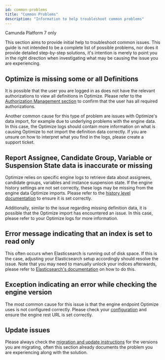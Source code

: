 ```yaml
---
id: common-problems
title: "Common Problems"
description: "Information to help troubleshoot common problems"
---
```


<span class="badge badge--platform">Camunda Platform 7 only</span>

This section aims to provide initial help to troubleshoot common issues. This guide is not intended to be a complete list of possible problems, nor does it provide detailed step-by-step solutions, it's intention is merely to point you in the right direction when investigating what may be causing the issue you are experiencing.  

## Optimize is missing some or all Definitions

It is possible that the user you are logged in as does not have the relevant authorizations to view all definitions in Optimize. Please refer to the [Authorization Management section](./authorization-management.md#process-or-decision-definition-related-authorizations) to confirm that the user has all required authorizations.

Another common cause for this type of problem are issues with Optimize's data import, for example due to underlying problems with the engine data. In this case, the Optimize logs should contain more information on what is causing Optimize to not import the definition data correctly. If you are unsure on how to interpret what you find in the logs, please create a support ticket.

## Report Assignee, Candidate Group, Variable or Suspension State data is inaccurate or missing

Optimize relies on specific engine logs to retrieve data about assignees, candidate groups, variables and instance suspension state. If the engine history settings are not set correctly, these logs may be missing from the engine data Optimize imports. Please refer to the [history level documentation](https://docs.camunda.org/manual/latest/user-guide/process-engine/history/#choose-a-history-level) to ensure it is set correctly. 

Additionally, similar to the issue regarding missing definition data, it is possible that the Optimize import has encountered an issue. In this case, please refer to your Optimize logs for more information.

## Error message indicating that an index is set to read only

This often occurs when Elasticsearch is running out of disk space. If this is the case, adjusting your Elasticsearch setup accordingly should resolve the issue. Note that you may need to manually unlock your indices afterwards, please refer to [Elasticsearch's documentation](https://www.elastic.co/guide/en/elasticsearch/reference/master/index-modules-blocks.html) on how to do this.

## Exception indicating an error while checking the engine version

The most common cause for this issue is that the engine endpoint Optimize uses is not configured correctly. Please check your [configuration](../configuration/#connection-to-camunda-platform) and ensure the engine rest URL is set correctly.

## Update issues

Please always check the [migration and update instructions](./../migration-update/instructions.md) for the versions you are migrating, often this section already documents the problem you are experiencing along with the solution.
